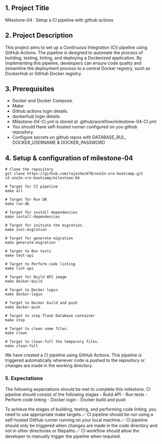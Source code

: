 ## 1. Project Title

Milestone-04 : Setup a CI pipeline with github actions

## 2. Project Description

This project aims to set up a Continuous Integration (CI) pipeline using GitHub Actions. The pipeline is designed to automate the process of building, testing, linting, and deploying a Dockerized application. By implementing this pipeline, developers can ensure code quality and streamline the deployment process to a central Docker registry, such as DockerHub or GitHub Docker registry.

## 3. Prerequisites

- Docker and Docker Compose.
- Make
- Github actions login details.
- dockerhub login details.
- Milestone-04-CI.yml is stored at .github/workflow/milestone-04-CI.yml
- You should Have self-hosted runner configured on you github repository.
- Configure secrets on github repos with DATABASE_RUL, DOCKER_USERNAME & DOCKER_PASSWORD

## 4. Setup & configuration of milestone-04

```
# Clone the repository
git clone https://github.com/rajeshecb70/one2n-sre-bootcamp.git
cd one2n-sre-bootcamp/milestone-04
```

```
# Target for CI pipeline
make all
```

```
# Target for Run DB
make run-db
```

```
# Target for install dependencies
make install-dependencies
```

```
# Target for initiate the migration.
make init-migration
```

```
# Target for generate migration
make generate-migration
```

```
# Target to Run tests
make test-api
```

```
# Target to Perform code linting
make lint-api
```

```
# Target for Build API image
make docker-build
```

```
# Target to Docker login
make docker-login
```

```
# Target to Docker build and push
make docker-push
```

```
# Target to stop flask Database container
make stop
```

```
# Target to clean some files.
make clean
```

```
# Target to clean-full the temporary files.
make clean-full
```

We have created a CI pipeline using GitHub Actions. This pipeline is triggered automatically whenever code is pushed to the repository or changes are made in the working directory.

### 5. Expectations

The following expectations should be met to complete this milestone.
  CI pipeline should consist of the following stages
    - Build API
    - Run tests
    - Perform code linting
    - Docker login
    - Docker build and push

  To achieve the stages of building, testing, and performing code linting, you need to use appropriate make targets.✅
  CI pipeline should be run using a self-hosted GitHub runner running on your local machine.✅
  CI pipeline should only be triggered when changes are made in the code directory and not in other directories or filepaths.✅
  CI workflow should allow the developer to manually trigger the pipeline when required.
